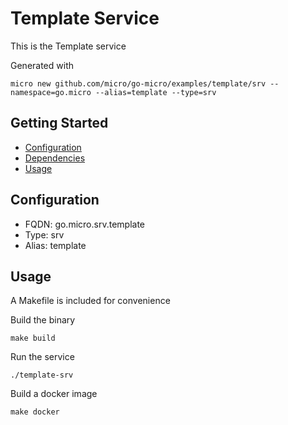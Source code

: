 # Template Service

This is the Template service

Generated with

```
micro new github.com/micro/go-micro/examples/template/srv --namespace=go.micro --alias=template --type=srv
```

## Getting Started

- [Configuration](#configuration)
- [Dependencies](#dependencies)
- [Usage](#usage)

## Configuration

- FQDN: go.micro.srv.template
- Type: srv
- Alias: template

## Usage

A Makefile is included for convenience

Build the binary

```
make build
```

Run the service
```
./template-srv
```

Build a docker image
```
make docker
```
